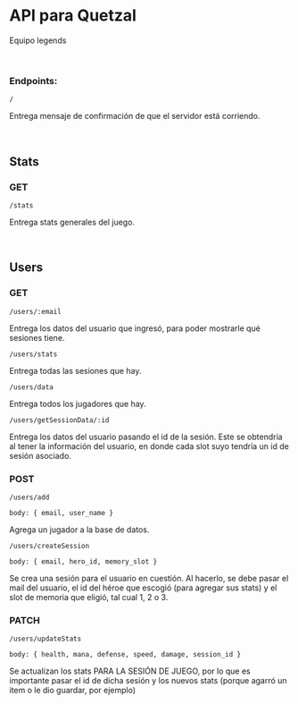 # API para Quetzal

Equipo legends

<br>

### Endpoints:

`/`

Entrega mensaje de confirmación de que el servidor está corriendo.

<br>

## Stats

### GET

`/stats`

Entrega stats generales del juego.

<br>

## Users

### GET

`/users/:email`

Entrega los datos del usuario que ingresó, para poder mostrarle qué sesiones
tiene.

`/users/stats`

Entrega todas las sesiones que hay.

`/users/data`

Entrega todos los jugadores que hay.

`/users/getSessionData/:id`

Entrega los datos del usuario pasando el id de la sesión. Este se obtendría al
tener la información del usuario, en donde cada slot suyo tendría un id de
sesión asociado.

### POST

`/users/add`

`body: { email, user_name }`

Agrega un jugador a la base de datos.

`/users/createSession`

`body: { email, hero_id, memory_slot }`

Se crea una sesión para el usuario en cuestión. Al hacerlo, se debe pasar el
mail del usuario, el id del héroe que escogió (para agregar sus stats) y el slot
de memoria que eligió, tal cual 1, 2 o 3.

### PATCH

`/users/updateStats`

`body: { health, mana, defense, speed, damage, session_id }`

Se actualizan los stats PARA LA SESIÓN DE JUEGO, por lo que es importante pasar
el id de dicha sesión y los nuevos stats (porque agarró un item o le dio
guardar, por ejemplo)
